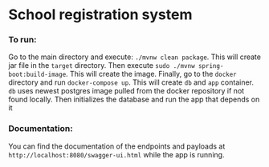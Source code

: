 # School registration system

### To run:

Go to the main directory and execute: `./mvnw clean package`. This will create jar file in the `target` directory. Then execute `sudo ./mvnw spring-boot:build-image`. This will create the image. Finally, go to the `docker` directory  and run `docker-compose up`. This will create `db` and `app` container. `db` uses newest postgres image pulled from the docker repository if not found locally. Then initializes the database and run the app that depends on it

### Documentation:

You can find the documentation of the endpoints and payloads at `http://localhost:8080/swagger-ui.html` while the app is running. 